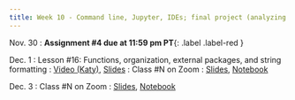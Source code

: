 ```yaml
---
title: Week 10 - Command line, Jupyter, IDEs; final project (analyzing data)
---
```


Nov. 30
: **Assignment #4 due at 11:59 pm PT**{: .label .label-red }

Dec. 1
: Lesson #16: Functions, organization, external packages, and string formatting
  : [Video (Katy)](#), [Slides](#)
: Class #N on Zoom
  : [Slides](#), [Notebook](#)

Dec. 3
: Class #N on Zoom
  : [Slides](#), [Notebook](#)
